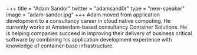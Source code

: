 +++
title = "Adam Sandor"
twitter = "adamsand0r"
type = "new-speaker"
image = "adam-sandor.jpg"
+++
Adam moved from application development to a consultancy career in cloud native computing. He currently works at Amsterdam-based consultancy Container Solutions. He is helping companies succeed in improving their delivery of business critical software by combining his application development experience with knowledge of container-base infrastructure.